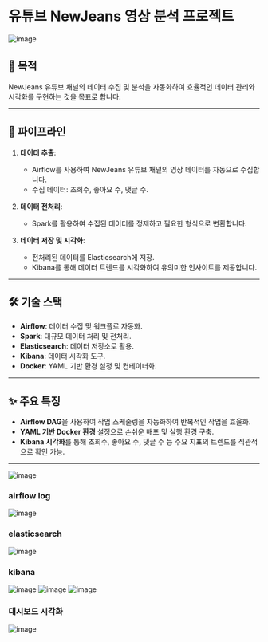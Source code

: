 # 유튜브 NewJeans 영상 분석 프로젝트
![image](https://github.com/user-attachments/assets/07acdf41-d5a2-44c9-a9d4-e250300eae5c)

## 📌 목적
NewJeans 유튜브 채널의 데이터 수집 및 분석을 자동화하여 효율적인 데이터 관리와 시각화를 구현하는 것을 목표로 합니다.

---

## 📂 파이프라인
1. **데이터 추출**:
   - Airflow를 사용하여 NewJeans 유튜브 채널의 영상 데이터를 자동으로 수집합니다.
   - 수집 데이터: 조회수, 좋아요 수, 댓글 수.

2. **데이터 전처리**:
   - Spark를 활용하여 수집된 데이터를 정제하고 필요한 형식으로 변환합니다.

3. **데이터 저장 및 시각화**:
   - 전처리된 데이터를 Elasticsearch에 저장.
   - Kibana를 통해 데이터 트렌드를 시각화하여 유의미한 인사이트를 제공합니다.

---

## 🛠 기술 스택
- **Airflow**: 데이터 수집 및 워크플로 자동화.
- **Spark**: 대규모 데이터 처리 및 전처리.
- **Elasticsearch**: 데이터 저장소로 활용.
- **Kibana**: 데이터 시각화 도구.
- **Docker**: YAML 기반 환경 설정 및 컨테이너화.

---

## ✨ 주요 특징
- **Airflow DAG**을 사용하여 작업 스케줄링을 자동화하여 반복적인 작업을 효율화.
- **YAML 기반 Docker 환경** 설정으로 손쉬운 배포 및 실행 환경 구축.
- **Kibana 시각화**를 통해 조회수, 좋아요 수, 댓글 수 등 주요 지표의 트렌드를 직관적으로 확인 가능.

---




![image](https://github.com/user-attachments/assets/21b6f86b-98a2-4c20-84a1-0e8f6949f191)

### airflow log
![image](https://github.com/user-attachments/assets/9091433b-d2de-4db2-8361-69b9e3e7f702)

### elasticsearch
![image](https://github.com/user-attachments/assets/2d204cd6-0a24-4fdc-b18f-454514209ca0)


### kibana
![image](https://github.com/user-attachments/assets/8c0e23e0-43a6-47c6-84a9-d9def21ab802)
![image](https://github.com/user-attachments/assets/aa2ea548-60e7-4005-a839-6391d58d23f0)
![image](https://github.com/user-attachments/assets/19c1844b-e9db-4efc-8705-d295c7de4aae)

### 대시보드 시각화
![image](https://github.com/user-attachments/assets/6ddd41fb-e5b5-4716-9129-342931cce896)

